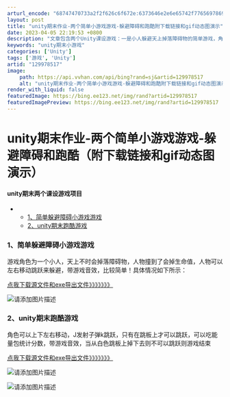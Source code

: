 ```yaml
---
arturl_encode: "68747470733a2f2f626c6f672e:6373646e2e6e65742f77656978696e5f34333437343730312f:61727469636c652f64657461696c732f313239393738353137"
layout: post
title: "unity期末作业-两个简单小游戏游戏-躲避障碍和跑酷附下载链接和gif动态图演示"
date: 2023-04-05 22:19:53 +0800
description: "文章包含两个Unity课设游戏：一是小人躲避天上掉落障碍物的简单游戏，角色可通过移动和跳跃生存，碰撞"
keywords: "unity期末小游戏"
categories: ['Unity']
tags: ['游戏', 'Unity']
artid: "129978517"
image:
    path: https://api.vvhan.com/api/bing?rand=sj&artid=129978517
    alt: "unity期末作业-两个简单小游戏游戏-躲避障碍和跑酷附下载链接和gif动态图演示"
render_with_liquid: false
featuredImage: https://bing.ee123.net/img/rand?artid=129978517
featuredImagePreview: https://bing.ee123.net/img/rand?artid=129978517
---
```


# unity期末作业-两个简单小游戏游戏-躲避障碍和跑酷（附下载链接和gif动态图演示）

#### unity期末两个课设游戏项目

* + [1、简单躲避障碍小游戏游戏](#1_1)
  + [2、unity期末跑酷游戏](#2unity_8)

### 1、简单躲避障碍小游戏游戏

游戏角色为一个小人，天上不时会掉落障碍物，人物撞到了会掉生命值，人物可以左右移动跳跃来躲避，带游戏音效，比较简单！具体情况如下所示：

[点我下载源文件和exe导出文件》》》》》》》](https://download.csdn.net/download/weixin_43474701/87656810)

![请添加图片描述](https://i-blog.csdnimg.cn/blog_migrate/b8c6fac66b7cc8ff392e775be84bff5d.gif)

### 2、unity期末跑酷游戏

角色可以上下左右移动，J发射子弹k跳跃，只有在跳板上才可以跳跃，可以吃能量包统计分数，带游戏音效，当从白色跳板上掉下去则不可以跳跃则游戏结束

[点我下载源文件和exe导出文件》》》》》》》](https://download.csdn.net/download/weixin_43474701/87656962)
  
![请添加图片描述](https://i-blog.csdnimg.cn/blog_migrate/c2ac409afd78f88f343159b5914c5313.gif)

![请添加图片描述](https://i-blog.csdnimg.cn/blog_migrate/ae7feef8f9ab8cd00c49464fe11b528f.gif)